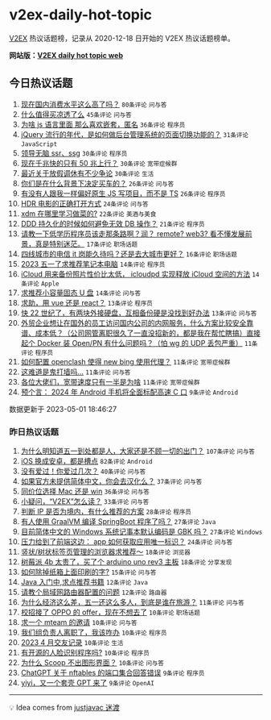 # v2ex-daily-hot-topic

[V2EX](https://www.v2ex.com/) 热议话题榜，记录从 2020-12-18 日开始的 V2EX 热议话题榜单。

**网站版：[V2EX daily hot topic web](https://boojack.github.io/v2ex-daily-hot-topic-web/)**

## 今日热议话题

<!-- TODAY BEGIN -->

1. [现在国内消费水平这么高了吗？](https://www.v2ex.com/t/936713) `80条评论` `问与答`
1. [什么值得买凉透了么](https://www.v2ex.com/t/936711) `45条评论` `问与答`
1. [为啥 js 语言里面 那么喜欢嵌套，匿名](https://www.v2ex.com/t/936734) `36条评论` `程序员`
1. [jQuery 流行的年代，是如何做后台管理系统的页面切换功能的？](https://www.v2ex.com/t/936685) `31条评论` `JavaScript`
1. [领导无脑 ssr、ssg](https://www.v2ex.com/t/936720) `30条评论` `程序员`
1. [现在千兆快的只有 50 兆上行？](https://www.v2ex.com/t/936736) `30条评论` `宽带症候群`
1. [最近关于放假调休有不少争论](https://www.v2ex.com/t/936693) `30条评论` `生活`
1. [你们是在什么背景下决定买车的？](https://www.v2ex.com/t/936750) `26条评论` `问与答`
1. [有没有人跟我一样偏好原生 JS 写项目，而不是 TS](https://www.v2ex.com/t/936772) `26条评论` `程序员`
1. [HDR 电影的正确打开方式](https://www.v2ex.com/t/936690) `24条评论` `问与答`
1. [xdm 在哪里学习做菜的?](https://www.v2ex.com/t/936758) `22条评论` `美酒与美食`
1. [DDD 持久化的时候如何避免无效 DB 操作？](https://www.v2ex.com/t/936712) `21条评论` `程序员`
1. [请教一下低学历程序员该走那条路啊？润？ remote? web3? 看不懂发展前景，真是特别迷茫。](https://www.v2ex.com/t/936752) `17条评论` `职场话题`
1. [四线城市的电信 it 岗能久待吗？还是去大城市更好？](https://www.v2ex.com/t/936728) `16条评论` `职场话题`
1. [2023 五一了求推荐笔记本电脑](https://www.v2ex.com/t/936790) `14条评论` `程序员`
1. [iCloud 用来备份照片性价比太低， icloudpd 实现释放 iCloud 空间的方法](https://www.v2ex.com/t/936692) `14条评论` `Apple`
1. [求推荐小容量固态 U 盘](https://www.v2ex.com/t/936687) `14条评论` `问与答`
1. [求助，用 vue 还是 react？](https://www.v2ex.com/t/936789) `13条评论` `程序员`
1. [快 22 世纪了，有两块外接硬盘，互相备份硬是没找到好办法](https://www.v2ex.com/t/936681) `13条评论` `问与答`
1. [外贸企业想让在国外的员工访问国内公司的内网服务，什么方案比较安全靠谱、成本低？（公司网管离职很久了一直没招新的，都是我在帮忙瞎搞）直接起个 Docker 装 Open\/PN 有什么问题吗？（怕 wg 的 UDP 丢包严重）](https://www.v2ex.com/t/936787) `11条评论` `程序员`
1. [如何配置 openclash 使得 new bing 使用代理？](https://www.v2ex.com/t/936764) `11条评论` `宽带症候群`
1. [这难道是鬼打墙吗...](https://www.v2ex.com/t/936755) `11条评论` `问与答`
1. [各位大佬们，宽带速度只有一半是为啥](https://www.v2ex.com/t/936705) `11条评论` `宽带症候群`
1. [预个言： 2024 年 Android 手机将全面标配高速 C 口](https://www.v2ex.com/t/936757) `9条评论` `Android`

数据更新于 2023-05-01 18:46:27

<!-- TODAY END -->

### 昨日热议话题

<!-- YESTERDAY BEGIN -->

1. [为什么明知道五一到处都是人，大家还是不顾一切的出门？](https://www.v2ex.com/t/936567) `107条评论` `问与答`
1. [iOS 换成安卓，都是槽点](https://www.v2ex.com/t/936581) `82条评论` `Android`
1. [没有爱过！你爱过几次？](https://www.v2ex.com/t/936549) `40条评论` `问与答`
1. [如果官方未提供简体中文，你会去汉化么？](https://www.v2ex.com/t/936580) `37条评论` `问与答`
1. [同价位选择 Mac 还是 win](https://www.v2ex.com/t/936555) `36条评论` `问与答`
1. [小疑问，“V2EX”怎么读？](https://www.v2ex.com/t/936639) `33条评论` `问与答`
1. [判断 IP 是否为境内，有什么推荐的方案](https://www.v2ex.com/t/936578) `28条评论` `程序员`
1. [有人使用 GraalVM 编译 SpringBoot 程序了吗？](https://www.v2ex.com/t/936538) `27条评论` `Java`
1. [目前简体中文的 Windows 系统记事本默认编码是 GBK 吗？](https://www.v2ex.com/t/936616) `27条评论` `Windows`
1. [压力给到了前端这边： app 如何获取应用唯一标识？](https://www.v2ex.com/t/936530) `24条评论` `问与答`
1. [竖状/树状标签页管理的浏览器求推荐～](https://www.v2ex.com/t/936658) `18条评论` `浏览器`
1. [树莓派 4b 太贵了，买了个 arduino uno rev3 主板](https://www.v2ex.com/t/936614) `18条评论` `分享发现`
1. [如何除掉纸箱上面印刷的字?](https://www.v2ex.com/t/936585) `15条评论` `问与答`
1. [Java 入门中,求点推荐书籍](https://www.v2ex.com/t/936604) `12条评论` `Java`
1. [请教个局域网路由器配置的问题](https://www.v2ex.com/t/936568) `12条评论` `路由器`
1. [为什么经济这么差，五一还这么多人，到底是谁在旅游？](https://www.v2ex.com/t/936570) `11条评论` `问与答`
1. [校招接了 OPPO 的 offer，现在不想去了](https://www.v2ex.com/t/936672) `10条评论` `职场话题`
1. [求一个 mteam 的邀请](https://www.v2ex.com/t/936643) `10条评论` `问与答`
1. [我们组负责人离职了，我该咋办](https://www.v2ex.com/t/936562) `10条评论` `程序员`
1. [2023 4 月交友记录](https://www.v2ex.com/t/936551) `10条评论` `生活`
1. [有开源的人脸识别程序吗?](https://www.v2ex.com/t/936535) `10条评论` `程序员`
1. [为什么 Scoop 不出图形界面？](https://www.v2ex.com/t/936531) `10条评论` `问与答`
1. [ChatGPT 关于 nftables 的端口集合回答错误](https://www.v2ex.com/t/936634) `9条评论` `程序员`
1. [yiyi，又一个套壳 GPT 来了](https://www.v2ex.com/t/936626) `9条评论` `OpenAI`

<!-- YESTERDAY END -->

---

💡 Idea comes from [justjavac 迷渡](https://github.com/justjavac/)
